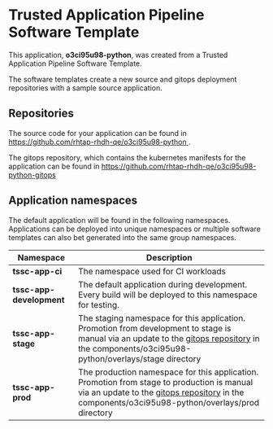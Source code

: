 # Trusted Application Pipeline Software Template

This application, **o3ci95u98-python**, was created from a Trusted Application Pipeline Software Template.

The software templates create a new source and gitops deployment repositories with a sample source application. 

## Repositories

The source code for your application can be found in [https://github.com/rhtap-rhdh-qe/o3ci95u98-python ](https://github.com/rhtap-rhdh-qe/o3ci95u98-python ).
 
The gitops repository, which contains the kubernetes manifests for the application can be found in 
[https://github.com/rhtap-rhdh-qe/o3ci95u98-python-gitops ](https://github.com/rhtap-rhdh-qe/o3ci95u98-python-gitops ) 

## Application namespaces 

The default application will be found in the following namespaces. Applications can be deployed into unique namespaces or multiple software templates can also bet generated into the same group namespaces.  

|  Namespace   |  Description   |  
| -------- | -------- |
| **tssc-app-ci** | The namespace used for CI workloads |
| **tssc-app-development** | The default application during development. Every build will be deployed to this namespace for testing. |
| **tssc-app-stage** | The staging namespace for this application. Promotion from development to stage is manual via an update to the [gitops repository](https://github.com/rhtap-rhdh-qe/o3ci95u98-python-gitops ) in the components/o3ci95u98-python/overlays/stage directory |
| **tssc-app-prod** | The production namespace for this application. Promotion from stage to production is manual via an update to the [gitops repository](https://github.com/rhtap-rhdh-qe/o3ci95u98-python-gitops ) in the components/o3ci95u98-python/overlays/prod directory |